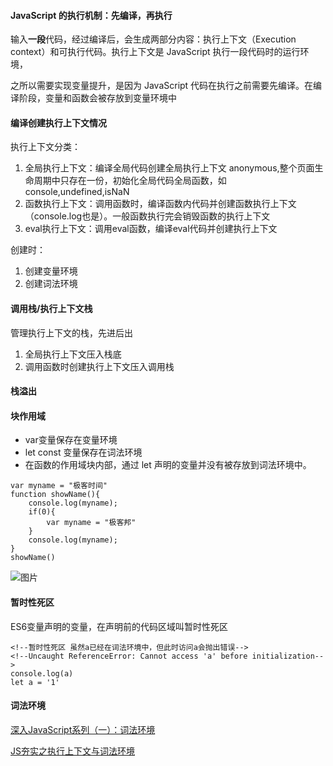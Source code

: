 #### JavaScript 的执行机制：先编译，再执行

输入**一段**代码，经过编译后，会生成两部分内容：执行上下文（Execution context）和可执行代码。执行上下文是 JavaScript 执行一段代码时的运行环境，

之所以需要实现变量提升，是因为 JavaScript 代码在执行之前需要先编译。在编译阶段，变量和函数会被存放到变量环境中

#### 编译创建执行上下文情况
执行上下文分类：
1. 全局执行上下文：编译全局代码创建全局执行上下文 anonymous,整个页面生命周期中只存在一份，初始化全局代码全局函数，如console,undefined,isNaN
2. 函数执行上下文：调用函数时，编译函数内代码并创建函数执行上下文（console.log也是）。一般函数执行完会销毁函数的执行上下文
3. eval执行上下文：调用eval函数，编译eval代码并创建执行上下文

创建时：
1. 创建变量环境
2. 创建词法环境
#### 调用栈/执行上下文栈
管理执行上下文的栈，先进后出
1. 全局执行上下文压入栈底
2. 调用函数时创建执行上下文压入调用栈

#### 栈溢出

#### 块作用域
- var变量保存在变量环境
- let const 变量保存在词法环境
- 在函数的作用域块内部，通过 let 声明的变量并没有被存放到词法环境中。

```
var myname = "极客时间"
function showName(){ 
    console.log(myname); 
    if(0){ 
        var myname = "极客邦" 
    } 
    console.log(myname);
}
showName()
```
![图片](https://user-images.githubusercontent.com/31262456/146707446-723870cd-bc30-4e87-887b-560d8b6aeff0.png)

#### 暂时性死区
ES6变量声明的变量，在声明前的代码区域叫暂时性死区

```
<!--暂时性死区 虽然a已经在词法环境中，但此时访问a会抛出错误-->
<!--Uncaught ReferenceError: Cannot access 'a' before initialization-->
console.log(a)
let a = '1'
```


#### 词法环境
[深入JavaScript系列（一）：词法环境](https://juejin.cn/post/6844903733495595016)

[JS夯实之执行上下文与词法环境](https://juejin.cn/post/6844904145372053511#heading-4)


